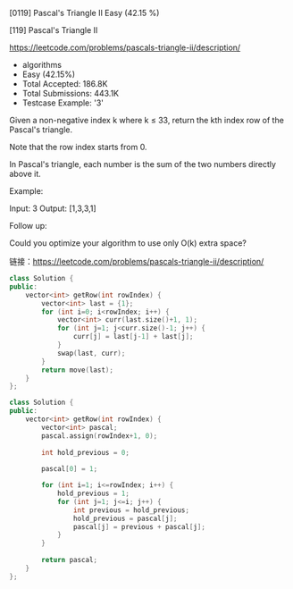 [0119] Pascal's Triangle II                                         Easy   (42.15 %)

<!--front-->	
[119] Pascal's Triangle II  

https://leetcode.com/problems/pascals-triangle-ii/description/

* algorithms
* Easy (42.15%)
* Total Accepted:    186.8K
* Total Submissions: 443.1K
* Testcase Example:  '3'

Given a non-negative index k where k ≤ 33, return the kth index row of the Pascal's triangle.

Note that the row index starts from 0.


In Pascal's triangle, each number is the sum of the two numbers directly above it.

Example:


Input: 3
Output: [1,3,3,1]


Follow up:

Could you optimize your algorithm to use only O(k) extra space?






<!--back-->

链接：https://leetcode.com/problems/pascals-triangle-ii/description/

```cpp
class Solution {
public:
    vector<int> getRow(int rowIndex) {
        vector<int> last = {1}; 
        for (int i=0; i<rowIndex; i++) {
            vector<int> curr(last.size()+1, 1);
            for (int j=1; j<curr.size()-1; j++) {
                curr[j] = last[j-1] + last[j];
            }
            swap(last, curr);
        }
        return move(last);
    }
};
```

```cpp
class Solution {
public:
    vector<int> getRow(int rowIndex) {
        vector<int> pascal;
        pascal.assign(rowIndex+1, 0);
        
        int hold_previous = 0;
        
        pascal[0] = 1;

        for (int i=1; i<=rowIndex; i++) {
            hold_previous = 1;
            for (int j=1; j<=i; j++) {
                int previous = hold_previous;
                hold_previous = pascal[j];
                pascal[j] = previous + pascal[j];
            }
        }
        
        return pascal;
    }
};
```


